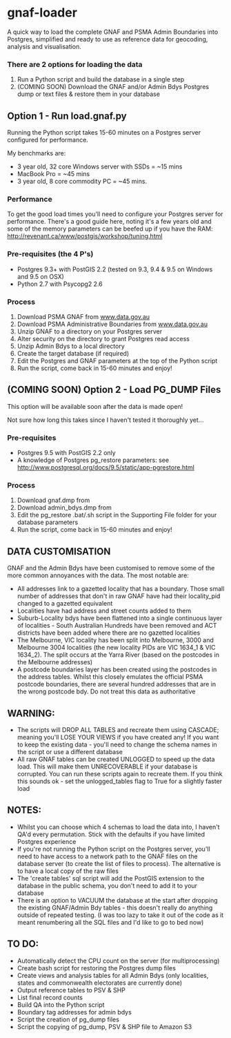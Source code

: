 # gnaf-loader
A quick way to load the complete GNAF and PSMA Admin Boundaries into Postgres, simplified and ready to use as reference data for geocoding, analysis and visualisation.

### There are 2 options for loading the data
1. Run a Python script and build the database in a single step
2. (COMING SOON) Download the GNAF and/or Admin Bdys Postgres dump or text files & restore them in your database

## Option 1 - Run load.gnaf.py
Running the Python script takes 15-60 minutes on a Postgres server configured for performance.

My benchmarks are:
- 3 year old, 32 core Windows server with SSDs = ~15 mins
- MacBook Pro = ~45 mins
- 3 year old, 8 core commodity PC = ~45 mins.

### Performance
To get the good load times you'll need to configure your Postgres server for performance. There's a good guide here, noting it's a few years old and some of the memory parameters can be beefed up if you have the RAM: http://revenant.ca/www/postgis/workshop/tuning.html

### Pre-requisites (the 4 P's)
- Postgres 9.3+ with PostGIS 2.2 (tested on 9.3, 9.4 & 9.5 on Windows and 9.5 on OSX)
- Python 2.7 with Psycopg2 2.6

### Process
1. Download PSMA GNAF from www.data.gov.au
2. Download PSMA Administrative Boundaries from www.data.gov.au
3. Unzip GNAF to a directory on your Postgres server
4. Alter security on the directory to grant Postgres read access
5. Unzip Admin Bdys to a local directory
6. Create the target database (if required)
7. Edit the Postgres and GNAF parameters at the top of the Python script
8. Run the script, come back in 15-60 minutes and enjoy!

## (COMING SOON) Option 2 - Load PG_DUMP Files
This option will be available soon after the data is made open!

Not sure how long this takes since I haven't tested it thoroughly yet...

### Pre-requisites
- Postgres 9.5 with PostGIS 2.2 only
- A knowledge of Postgres pg_restore parameters: see http://www.postgresql.org/docs/9.5/static/app-pgrestore.html

### Process
1. Download gnaf.dmp from <url>
2. Download admin_bdys.dmp from <url>
3. Edit the pg_restore .bat/.sh script in the Supporting File folder for your database parameters
4. Run the script, come back in 15-60 minutes and enjoy!

## DATA CUSTOMISATION
GNAF and the Admin Bdys have been customised to remove some of the more common annoyances with the data. The most notable are:
- All addresses link to a gazetted locality that has a boundary. Those small number of addresses that don't in raw GNAF have had their locality_pid changed to a gazetted equivalent
- Localities have had address and street counts added to them
- Suburb-Locality bdys have been flattened into a single continuous layer of localities - South Australian Hundreds have been removed and ACT districts have been added where there are no gazetted localities
- The Melbourne, VIC locality has been split into Melbourne, 3000 and Melbourne 3004 localities (the new locality PIDs are VIC 1634_1 & VIC 1634_2). The split occurs at the Yarra River (based on the postcodes in the Melbourne addresses)
- A postcode boundaries layer has been created using the postcodes in the address tables. Whilst this closely emulates the official PSMA postcode boundaries, there are several hundred addresses that are in the wrong postcode bdy. Do not treat this data as authoritative

## WARNING:
- The scripts will DROP ALL TABLES and recreate them using CASCADE; meaning you'll LOSE YOUR VIEWS if you have created any! If you want to keep the existing data - you'll need to change the schema names in the script or use a different database
- All raw GNAF tables can be created UNLOGGED to speed up the data load. This will make them UNRECOVERABLE if your database is corrupted. You can run these scripts again to recreate them. If you think this sounds ok - set the unlogged_tables flag to True for a slightly faster load

## NOTES:
- Whilst you can choose which 4 schemas to load the data into, I haven't QA'd every permutation. Stick with the defaults if you have limited Postgres experience 
- If you're not running the Python script on the Postgres server, you'll need to have access to a network path to the GNAF files on the database server (to create the list of files to process). The alternative is to have a local copy of the raw files
- The 'create tables' sql script will add the PostGIS extension to the database in the public schema, you don't need to add it to your database
- There is an option to VACUUM the database at the start after dropping the existing GNAF/Admin Bdy tables - this doesn't really do anything outside of repeated testing. (I was too lazy to take it out of the code as it meant renumbering all the SQL files and I'd like to go to bed now)  

## TO DO:
- Automatically detect the CPU count on the server (for multiprocessing)
- Create bash script for restoring the Postgres dump files
- Create views and analysis tables for all Admin Bdys (only localities, states and commonwealth electorates are currently done)
- Output reference tables to PSV & SHP
- List final record counts
- Build QA into the Python script
- Boundary tag addresses for admin bdys
- Script the creation of pg_dump files
- Script the copying of pg_dump, PSV & SHP file to Amazon S3
